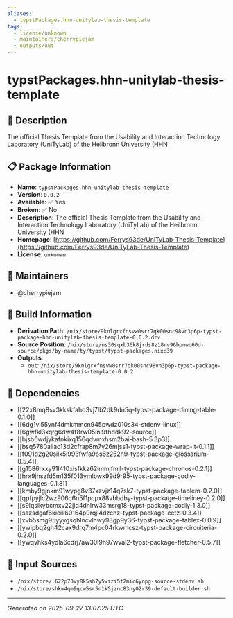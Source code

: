 ```yaml
---
aliases:
  - typstPackages.hhn-unitylab-thesis-template
tags:
  - license/unknown
  - maintainers/cherrypiejam
  - outputs/out
---
```


# typstPackages.hhn-unitylab-thesis-template

## 📝 Description

The official Thesis Template from the Usability and Interaction Technology Laboratory (UniTyLab) of the Heilbronn University (HHN

## 📋 Package Information

- **Name**: `typstPackages.hhn-unitylab-thesis-template`
- **Version**: `0.0.2`
- **Available**: ✅ Yes
- **Broken**: ✅ No
- **Description**: The official Thesis Template from the Usability and Interaction Technology Laboratory (UniTyLab) of the Heilbronn University (HHN
- **Homepage**: [https://github.com/Ferrys93de/UniTyLab-Thesis-Template](https://github.com/Ferrys93de/UniTyLab-Thesis-Template)
- **License**: `unknown`
## 👥 Maintainers

- @cherrypiejam


## 🔧 Build Information

- **Derivation Path**: `/nix/store/9knlgrxfnsvw0srr7qk00snc98vn3p6p-typst-package-hhn-unitylab-thesis-template-0.0.2.drv`
- **Source Position**: `/nix/store/ns30sqxb36k8jrds8z18rv96bpnwc60d-source/pkgs/by-name/ty/typst/typst-packages.nix:39`
- **Outputs**:
  - `out`:  `/nix/store/9knlgrxfnsvw0srr7qk00snc98vn3p6p-typst-package-hhn-unitylab-thesis-template-0.0.2`

## 🔗 Dependencies

- [[22x8mq8sv3kkskfahd3vj7lb2dk9dn5q-typst-package-dining-table-0.1.0]]
- [[6dg1vi55ynf4dmkmmcn945pwdz010s34-stdenv-linux]]
- [[6gwfkl3xqrg6dw4f8rw05ini9fhddk92-source]]
- [[bjsb6wdjykafnkixq156qdvmxhsm2bai-bash-5.3p3]]
- [[bsq5780allac13d2cfrap8m7y26mjss1-typst-package-wrap-it-0.1.1]]
- [[f091d2g20silx5i993fwfa9bs6z252n9-typst-package-glossarium-0.5.4]]
- [[g1586rxxy91l410xisfkkz62immjfmjl-typst-package-chronos-0.2.1]]
- [[hrx9jhszfd5m135f013ymlbwx99d9r95-typst-package-codly-languages-0.1.8]]
- [[kmby9gjnkm91wypg8v37xzvjz14q7sk7-typst-package-tablem-0.2.0]]
- [[qpfpyjlc2wz906c6n5f1pcpx88vbbdby-typst-package-timeliney-0.2.0]]
- [[s9lqsikybcmxv22jid4dnlrw33msrg18-typst-package-codly-1.3.0]]
- [[sazsdgaf6kicili60164p9rqjl4dzchz-typst-package-cetz-0.3.4]]
- [[xvb5smg95yyygsqhlncvlhwy98gp9y36-typst-package-tablex-0.0.9]]
- [[ywipbq2gh42cax9drq7m4pc04rkwmcsz-typst-package-circuiteria-0.2.0]]
- [[ywqvhks4ydla6cdrj7aw30l9h97wval2-typst-package-fletcher-0.5.7]]

## 📁 Input Sources

- `/nix/store/l622p70vy8k5sh7y5wizi5f2mic6ynpg-source-stdenv.sh`
- `/nix/store/shkw4qm9qcw5sc5n1k5jznc83ny02r39-default-builder.sh`

---
*Generated on 2025-09-27 13:07:25 UTC*
